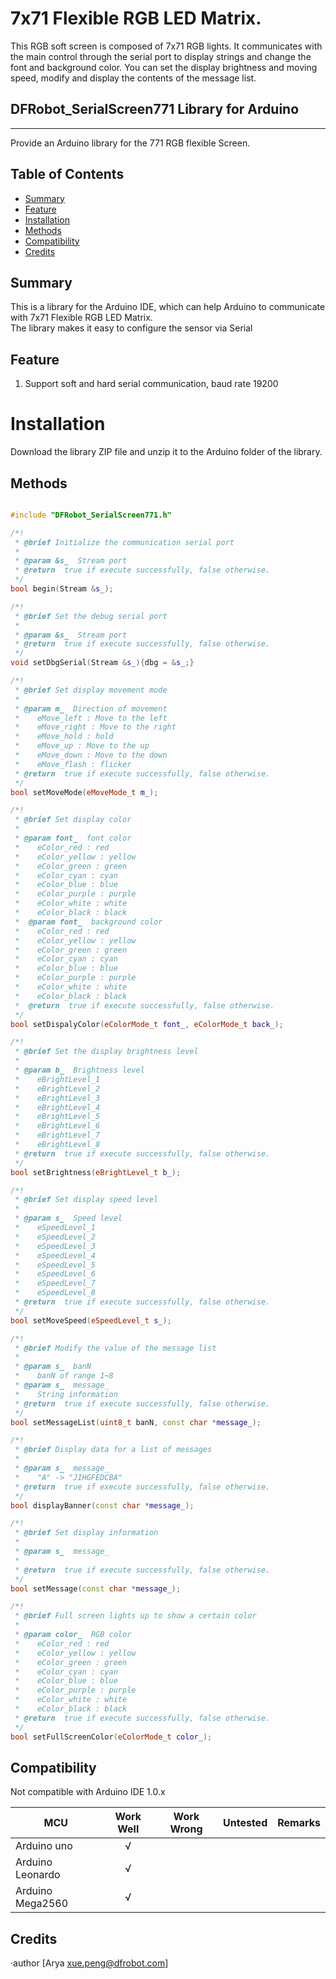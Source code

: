 # 7x71 Flexible RGB LED Matrix.

This RGB soft screen is composed of 7x71 RGB lights. It communicates with the main control through the serial port to display strings and change the font and background color.
You can set the display brightness and moving speed, modify and display the contents of the message list.

## DFRobot_SerialScreen771 Library for Arduino
---------------------------------------------------------
Provide an Arduino library for the 771 RGB flexible Screen.

## Table of Contents

* [Summary](#summary)
* [Feature](#feature)
* [Installation](#installation)
* [Methods](#methods)
* [Compatibility](#compatibility)
* [Credits](#credits)
<snippet>
<content>

## Summary
This is a library for the Arduino IDE, which can help Arduino to communicate with 7x71 Flexible RGB LED Matrix.<br>
The library makes it easy to configure the sensor via Serial<br>

## Feature
1. Support soft and hard serial communication, baud rate 19200

# Installation

Download the library ZIP file and unzip it to the Arduino folder of the library.<br>

## Methods

```C++

#include "DFRobot_SerialScreen771.h"

/*!
 * @brief Initialize the communication serial port
 *
 * @param &s_  Stream port
 * @return  true if execute successfully, false otherwise.
 */
bool begin(Stream &s_);

/*!
 * @brief Set the debug serial port
 *
 * @param &s_  Stream port
 * @return  true if execute successfully, false otherwise.
 */
void setDbgSerial(Stream &s_){dbg = &s_;}

/*!
 * @brief Set display movement mode
 *
 * @param m_  Direction of movement
 *    eMove_left : Move to the left
 *    eMove_right : Move to the right
 *    eMove_hold : hold
 *    eMove_up : Move to the up
 *    eMove_down : Move to the down
 *    eMove_flash : flicker
 * @return  true if execute successfully, false otherwise.
 */
bool setMoveMode(eMoveMode_t m_);

/*!
 * @brief Set display color
 *
 * @param font_  font color
 *    eColor_red : red
 *    eColor_yellow : yellow
 *    eColor_green : green
 *    eColor_cyan : cyan
 *    eColor_blue : blue
 *    eColor_purple : purple
 *    eColor_white : white
 *    eColor_black : black
 *  @param font_  background color
 *    eColor_red : red
 *    eColor_yellow : yellow
 *    eColor_green : green
 *    eColor_cyan : cyan
 *    eColor_blue : blue
 *    eColor_purple : purple
 *    eColor_white : white
 *    eColor_black : black
 *  @return  true if execute successfully, false otherwise.
 */
bool setDispalyColor(eColorMode_t font_, eColorMode_t back_);

/*!
 * @brief Set the display brightness level
 *
 * @param b_  Brightness level
 *    eBrightLevel_1 
 *    eBrightLevel_2
 *    eBrightLevel_3 
 *    eBrightLevel_4 
 *    eBrightLevel_5
 *    eBrightLevel_6
 *    eBrightLevel_7 
 *    eBrightLevel_8 
 * @return  true if execute successfully, false otherwise.
 */
bool setBrightness(eBrightLevel_t b_);

/*!
 * @brief Set display speed level
 *
 * @param s_  Speed level
 *    eSpeedLevel_1 
 *    eSpeedLevel_2
 *    eSpeedLevel_3 
 *    eSpeedLevel_4 
 *    eSpeedLevel_5
 *    eSpeedLevel_6
 *    eSpeedLevel_7 
 *    eSpeedLevel_8 
 * @return  true if execute successfully, false otherwise.
 */
bool setMoveSpeed(eSpeedLevel_t s_);

/*!
 * @brief Modify the value of the message list
 *
 * @param s_  banN
 *    banN of range 1~8
 * @param s_  message_
 *    String information
 * @return  true if execute successfully, false otherwise.
 */
bool setMessageList(uint8_t banN, const char *message_);

/*!
 * @brief Display data for a list of messages
 *
 * @param s_  message_
 *    "A" -> "JIHGFEDCBA"
 * @return  true if execute successfully, false otherwise.
 */
bool displayBanner(const char *message_);

/*!
 * @brief Set display information
 *
 * @param s_  message_
 *
 * @return  true if execute successfully, false otherwise.
 */
bool setMessage(const char *message_);

/*!
 * @brief Full screen lights up to show a certain color
 *
 * @param color_  RGB color
 *    eColor_red : red
 *    eColor_yellow : yellow
 *    eColor_green : green
 *    eColor_cyan : cyan
 *    eColor_blue : blue
 *    eColor_purple : purple
 *    eColor_white : white
 *    eColor_black : black
 * @return  true if execute successfully, false otherwise.
 */
bool setFullScreenColor(eColorMode_t color_);
```

## Compatibility
Not compatible with Arduino IDE 1.0.x


MCU                | Work Well | Work Wrong | Untested  | Remarks
------------------ | :----------: | :----------: | :---------: | -----
Arduino uno |       √      |             |            | 
Arduino Leonardo |       √      |             |            | 
Arduino Mega2560  |       √      |             |            | 

## Credits

·author [Arya xue.peng@dfrobot.com]
